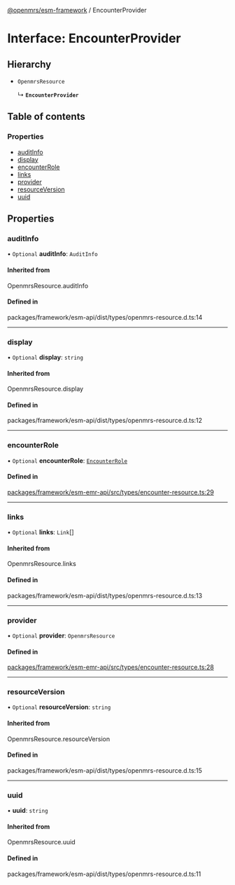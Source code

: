 [@openmrs/esm-framework](../API.md) / EncounterProvider

# Interface: EncounterProvider

## Hierarchy

- `OpenmrsResource`

  ↳ **`EncounterProvider`**

## Table of contents

### Properties

- [auditInfo](EncounterProvider.md#auditinfo)
- [display](EncounterProvider.md#display)
- [encounterRole](EncounterProvider.md#encounterrole)
- [links](EncounterProvider.md#links)
- [provider](EncounterProvider.md#provider)
- [resourceVersion](EncounterProvider.md#resourceversion)
- [uuid](EncounterProvider.md#uuid)

## Properties

### auditInfo

• `Optional` **auditInfo**: `AuditInfo`

#### Inherited from

OpenmrsResource.auditInfo

#### Defined in

packages/framework/esm-api/dist/types/openmrs-resource.d.ts:14

___

### display

• `Optional` **display**: `string`

#### Inherited from

OpenmrsResource.display

#### Defined in

packages/framework/esm-api/dist/types/openmrs-resource.d.ts:12

___

### encounterRole

• `Optional` **encounterRole**: [`EncounterRole`](EncounterRole.md)

#### Defined in

[packages/framework/esm-emr-api/src/types/encounter-resource.ts:29](https://github.com/openmrs/openmrs-esm-core/blob/main/packages/framework/esm-emr-api/src/types/encounter-resource.ts#L29)

___

### links

• `Optional` **links**: `Link`[]

#### Inherited from

OpenmrsResource.links

#### Defined in

packages/framework/esm-api/dist/types/openmrs-resource.d.ts:13

___

### provider

• `Optional` **provider**: `OpenmrsResource`

#### Defined in

[packages/framework/esm-emr-api/src/types/encounter-resource.ts:28](https://github.com/openmrs/openmrs-esm-core/blob/main/packages/framework/esm-emr-api/src/types/encounter-resource.ts#L28)

___

### resourceVersion

• `Optional` **resourceVersion**: `string`

#### Inherited from

OpenmrsResource.resourceVersion

#### Defined in

packages/framework/esm-api/dist/types/openmrs-resource.d.ts:15

___

### uuid

• **uuid**: `string`

#### Inherited from

OpenmrsResource.uuid

#### Defined in

packages/framework/esm-api/dist/types/openmrs-resource.d.ts:11
